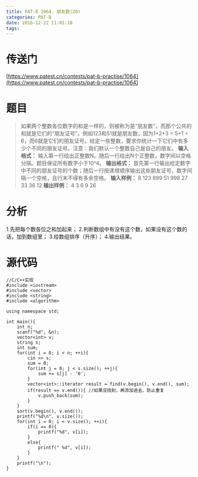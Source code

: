 ```yaml
---
title: PAT-B 1064. 朋友数(20)
categories: PAT-B
date: 2016-12-22 11:01:18
tags:
---
```

# 传送门
[https://www.patest.cn/contests/pat-b-practise/1064](https://www.patest.cn/contests/pat-b-practise/1064)
<!--more-->
# 题目
> 如果两个整数各位数字的和是一样的，则被称为是“朋友数”，而那个公共的和就是它们的“朋友证号”。例如123和51就是朋友数，因为1+2+3 = 5+1 = 6，而6就是它们的朋友证号。给定一些整数，要求你统计一下它们中有多少个不同的朋友证号。注意：我们默认一个整数自己是自己的朋友。
**输入格式：**
输入第一行给出正整数N。随后一行给出N个正整数，数字间以空格分隔。题目保证所有数字小于10^4。
**输出格式：**
首先第一行输出给定数字中不同的朋友证号的个数；随后一行按递增顺序输出这些朋友证号，数字间隔一个空格，且行末不得有多余空格。
**输入样例：**
8
123 899 51 998 27 33 36 12
**输出样例：**
4
3 6 9 26

# 分析
1.先把每个数各位之和加起来；
2.判断数组中有没有这个数，如果没有这个数的话，加到数组里；
3.给数组排序（升序）；
4.输出结果。

# 源代码

	//C/C++实现
	#include <iostream>
	#include <vector>
	#include <string>
	#include <algorithm>

	using namespace std;

	int main(){
		int n;
		scanf("%d", &n);
		vector<int> v;
		string s;
		int sum;
		for(int i = 0; i < n; ++i){
			cin >> s;
			sum = 0;
			for(int j = 0; j < s.size(); ++j){
				sum += s[j] - '0';
			}
			vector<int>::iterator result = find(v.begin(), v.end(), sum);
			if(result == v.end()){ //如果没找到，再添加进去，防止重复 
				v.push_back(sum);
			}
		}
		sort(v.begin(), v.end());
		printf("%d\n", v.size());
		for(int i = 0; i < v.size(); ++i){
			if(i == 0){
				printf("%d", v[i]);
			}
			else{
				printf(" %d", v[i]);
			}
		}
		printf("\n");
	}